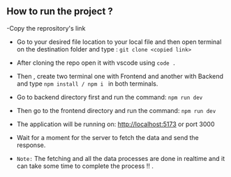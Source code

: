 ## How to run the project ? 
-Copy the reprository's link 
- Go to your desired file location to your local file and then open terminal on the destination folder and type : `git clone <copied link>`

- After cloning the repo open it with vscode using ` code . `
- Then , create two terminal one with Frontend and another with Backend and type `npm install / npm i ` in both terminals.

- Go to backend directory first and run the command:
`npm run dev`

- Then go to the frontend directory  and run the command:
`npm run dev`

- The application will be running on: <a href="http://localhost:5173">http://localhost:5173</a> or port 3000

- Wait for a moment for the server to fetch the data and send the response.

- `Note:` The fetching and all the data processes are done in realtime and it can take some time to complete the process !! .
